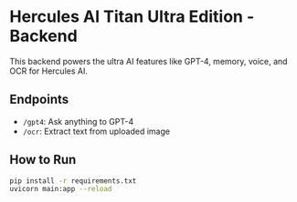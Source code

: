 # Hercules AI Titan Ultra Edition - Backend

This backend powers the ultra AI features like GPT-4, memory, voice, and OCR for Hercules AI.

## Endpoints

- `/gpt4`: Ask anything to GPT-4
- `/ocr`: Extract text from uploaded image

## How to Run

```bash
pip install -r requirements.txt
uvicorn main:app --reload
```